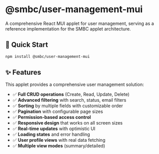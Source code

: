 # @smbc/user-management-mui

A comprehensive React MUI applet for user management, serving as a reference implementation for the SMBC applet architecture.

## 🚀 Quick Start

```bash
npm install @smbc/user-management-mui
```

## ✨ Features

This applet provides a comprehensive user management solution:

- ✅ **Full CRUD operations** (Create, Read, Update, Delete)
- ✅ **Advanced filtering** with search, status, email filters
- ✅ **Sorting** by multiple fields with customizable order
- ✅ **Pagination** with configurable page sizes
- ✅ **Permission-based access control**
- ✅ **Responsive design** that works on all screen sizes
- ✅ **Real-time updates** with optimistic UI
- ✅ **Loading states** and error handling
- ✅ **User profile views** with real data fetching
- ✅ **Multiple view modes** (summary/detailed)
